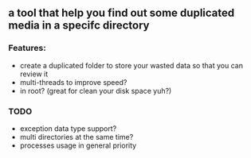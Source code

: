## a tool that help you find out some duplicated media in a specifc directory


### Features:
* create a duplicated folder to store your wasted data so that you can review it
* multi-threads to improve speed?
* in root? (great for clean your disk space yuh?)

### TODO
* exception data type support?
* multi directories at the same time?
* processes usage in general priority
